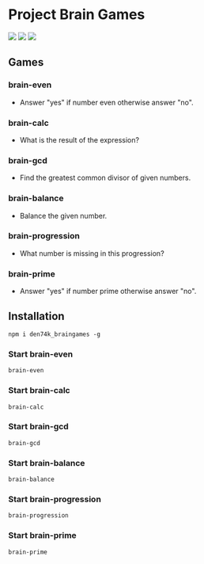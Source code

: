 # Project Brain Games
<a href="https://codeclimate.com/github/den74k/project-lvl1-s284/maintainability"><img src="https://api.codeclimate.com/v1/badges/cab7e8e22fa3a6ae4761/maintainability" /></a>
<a href="https://codeclimate.com/github/den74k/project-lvl1-s284/test_coverage"><img src="https://api.codeclimate.com/v1/badges/cab7e8e22fa3a6ae4761/test_coverage" /></a>
<a href="https://travis-ci.org/den74k/project-lvl1-s284"><img src="https://travis-ci.org/den74k/project-lvl1-s284.svg?branch=master" /></a>

## Games
### brain-even
  * Answer "yes" if number even otherwise answer "no".
### brain-calc
  * What is the result of the expression?
### brain-gcd
  * Find the greatest common divisor of given numbers.
### brain-balance
  * Balance the given number.
### brain-progression
  * What number is missing in this progression?
### brain-prime
  * Answer "yes" if number prime otherwise answer "no".

## Installation
```
npm i den74k_braingames -g
```
### Start brain-even
```
brain-even
```
### Start brain-calc
```
brain-calc
```
### Start brain-gcd
```
brain-gcd
```
### Start brain-balance
```
brain-balance
```
### Start brain-progression
```
brain-progression
```
### Start brain-prime
```
brain-prime
```
